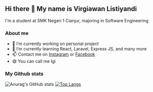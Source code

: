 ## Hi there 👋 My name is Virgiawan Listiyandi

I'm a student at SMK Negeri 1 Cianjur, majoring in Software Engineering

### About me

- 🔭 I’m currently working on personal project
- 🌱 I’m currently learning React, Laravel, Express JS, and many more
- 📫 Contact me on <a href="https://www.instagram.com/virgiawanly">Instagram</a> or <a href="https://www.facebook.com/virgiawanly">Facebook</a>
- 😄 You can call me Igi

### My Github stats

![Anurag's GitHub stats](https://github-readme-stats.vercel.app/api?username=virgiawanly&show_icons=true)
[![Top Langs](https://github-readme-stats.vercel.app/api/top-langs/?username=virgiawanly)](https://github.com/virgiawanly)
